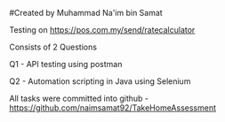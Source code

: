 #Created by Muhammad Na'im bin Samat

Testing on https://pos.com.my/send/ratecalculator

Consists of 2 Questions

Q1 - API testing using postman

Q2 - Automation scripting in Java using Selenium

All tasks were committed into github - https://github.com/naimsamat92/TakeHomeAssessment
